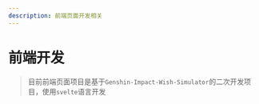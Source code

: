 ```yaml
---
description: 前端页面开发相关
---
```


# 前端开发

> 目前前端页面项目是基于`Genshin-Impact-Wish-Simulator`的二次开发项目，使用`svelte`语言开发

## 